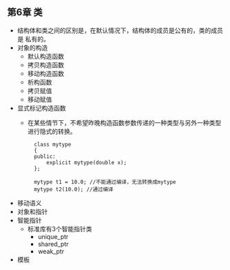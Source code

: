 ## 第6章 类
- 结构体和类之间的区别是，在默认情况下，结构体的成员是公有的，类的成员是 私有的。
- 对象的构造
	- 默认构造函数
	- 拷贝构造函数
	- 移动构造函数
	- 析构函数
	- 拷贝赋值
	- 移动赋值
- 显式标记构造函数
	- 在某些情节下，不希望昨晚构造函数参数传递的一种类型与另外一种类型进行隐式的转换。

			class mytype
			{
			public:
				explicit mytype(double x);
			};
			
			mytype t1 = 10.0; //不能通过编译，无法转换成mytype
			mytype t2(10.0); //通过编译
- 移动语义
- 对象和指针
- 智能指针
	- 标准库有3个智能指针类
		- unique_ptr
		- shared_ptr
		- weak_ptr
- 模板
